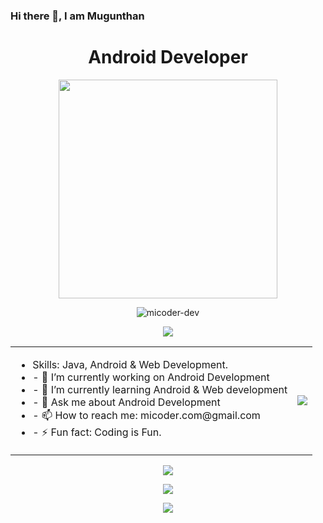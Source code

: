 ### Hi there 👋, I am Mugunthan
<h1 align="center"> Android Developer </h1>
<p align="center"> <img src="https://micoder-dev.github.io/files/a3.gif" height="350"/> </p>

<p align="center"> <img src="https://komarev.com/ghpvc/?username=micoder-dev&label=Profile%20views&color=0e75b6&style=flat" alt="micoder-dev"/> </p>

<p align="center"> <img src="https://github-profile-trophy.vercel.app/?username=Micoder-dev&row=1&column=7"/> </p>

<table>
  <tr>
    <td>
      <ul>
        <li>Skills: Java, Android & Web Development. </li>
        <li>- 🔭 I’m currently working on Android Development </li>
        <li>- 🌱 I’m currently learning Android & Web development </li>
        <li>- 💬 Ask me about Android Development </li>
        <li>- 📫 How to reach me: micoder.com@gmail.com </li>
        <li>- ⚡ Fun fact: Coding is Fun. </li>
      </ul>
    </td>
    <td>
    <img src="https://metrics.lecoq.io/Micoder-dev"/> 
    </td>  
  </tr>
 </table>

<p align="center"> <img src="https://github-readme-stats.vercel.app/api?username=Micoder-dev&show_icons=true&count_private=true"/> </p>

<p align="center"> <img src="https://github-readme-streak-stats.herokuapp.com/?user=Micoder-dev"/> </p> 

<p align="center"> <img src="https://activity-graph.herokuapp.com/graph?username=Micoder-dev"/> </p>
